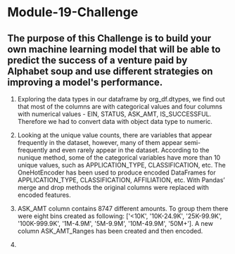 # Module-19-Challenge

## The purpose of this Challenge is to build your own machine learning model that will be able to predict the success of a venture paid by Alphabet soup and use different strategies on improving a model's performance.

1. Exploring the data types in our dataframe by org_df.dtypes, we find out that most of the columns are with categorical values and four columns with numerical values - EIN, STATUS, ASK_AMT, IS_SUCCESSFUL. Therefore we had to convert data with object data type to numeric. 

2. Looking at the unique value counts, there are variables that appear frequently in the dataset, however, many of them appear semi-frequently and even rarely appear in the dataset. According to the nunique method, some of the categorical variables have more than 10 unique values, such as APPLICATION_TYPE, CLASSIFICATION, etc.
The OneHotEncoder has been used to produce encoded DataFrames for APPLICATION_TYPE, CLASSIFICATION, AFFILIATION, etc. With Pandas’ merge and drop methods
the original columns were replaced with encoded features.

3. ASK_AMT column contains 8747 different amounts. To group them there were eight bins created as following:  ['<10K', '10K-24.9K', '25K-99.9K', '100K-999.9K', '1M-4.9M', '5M-9.9M', '10M-49.9M', '50M+']. A new column ASK_AMT_Ranges has been created and then encoded.

4.
